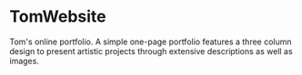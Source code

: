 # TomWebsite
Tom's online portfolio.
A simple one-page portfolio features a three column design to present artistic projects through extensive descriptions as well as images.
